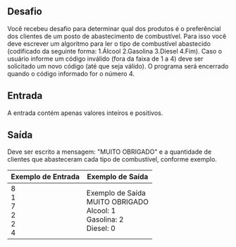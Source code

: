 ## Desafio

Você recebeu desafio para determinar qual dos produtos é o preferêncial dos clientes de um posto de abastecimento de combustível. Para isso você deve escrever um algoritmo para ler o tipo de combustível abastecido (codificado da seguinte forma: 1.Álcool 2.Gasolina 3.Diesel 4.Fim). Caso o usuário informe um código inválido (fora da faixa de 1 a 4) deve ser solicitado um novo código (até que seja válido). O programa será encerrado quando o código informado for o número 4.

## Entrada
A entrada contém apenas valores inteiros e positivos.


## Saída
Deve ser escrito a mensagem: "MUITO OBRIGADO" e a quantidade de clientes que abasteceram cada tipo de combustível, conforme exemplo.

| Exemplo de Entrada | Exemplo de Saída|
| ---|--- |
| 8<br />1<br />7<br />2<br />2<br />4 | Exemplo de Saída<br />MUITO OBRIGADO<br />Alcool: 1<br />Gasolina: 2<br />Diesel: 0 |


